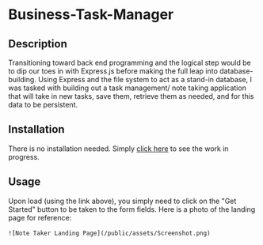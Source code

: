 # Business-Task-Manager

## Description

Transitioning toward back end programming and the logical step would be to dip our toes in with Express.js before making the full leap into database-building. Using Express and the file system to act as a stand-in database, I was tasked with building out a task management/ note taking application that will take in new tasks, save them, retrieve them as needed, and for this data to be persistent.

## Installation

There is no installation needed. Simply [click here](https://ancient-earth-22514.herokuapp.com/) to see the work in progress. 

## Usage

Upon load (using the link above), you simply need to click on the "Get Started" button to be taken to the form fields. Here is a photo of the landing page for reference:
    
    ![Note Taker Landing Page](/public/assets/Screenshot.png)
    
